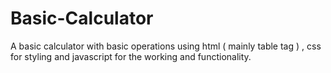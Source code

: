 # Basic-Calculator
A basic calculator with basic operations using html ( mainly table tag ) , css for styling and javascript for the working and functionality.
